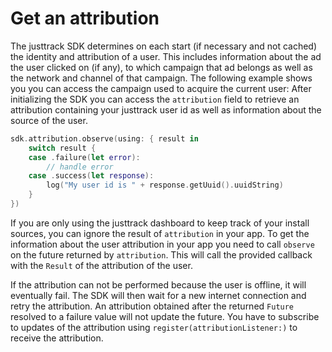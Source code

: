 # Get an attribution

The justtrack SDK determines on each start (if necessary and not cached) the identity and attribution of a user. This includes information about the ad the user clicked on (if any), to which campaign that ad belongs as well as the network and channel of that campaign. The following example shows you you can access the campaign used to acquire the current user: After initializing the SDK you can access the `attribution` field to retrieve an attribution containing your justtrack user id as well as information about the source of the user.

```swift
sdk.attribution.observe(using: { result in
    switch result {
    case .failure(let error):
        // handle error
    case .success(let response):
        log("My user id is " + response.getUuid().uuidString)
    }
})
```

If you are only using the justtrack dashboard to keep track of your install sources, you can ignore the result of `attribution` in your app. To get the information about the user attribution in your app you need to call `observe` on the future returned by `attribution`. This will call the provided callback with the `Result` of the attribution of the user.

If the attribution can not be performed because the user is offline, it will eventually fail. The SDK will then wait for a new internet connection and retry the attribution. An attribution obtained after the returned `Future` resolved to a failure value will not update the future. You have to subscribe to updates of the attribution using `register(attributionListener:)` to receive the attribution.
